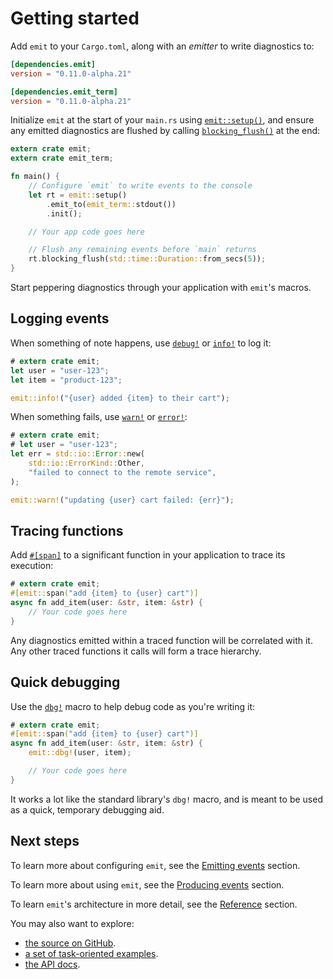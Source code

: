 # Getting started

Add `emit` to your `Cargo.toml`, along with an _emitter_ to write diagnostics to:

```toml
[dependencies.emit]
version = "0.11.0-alpha.21"

[dependencies.emit_term]
version = "0.11.0-alpha.21"
```

Initialize `emit` at the start of your `main.rs` using [`emit::setup()`](https://docs.rs/emit/0.11.0-alpha.21/emit/setup/index.html), and ensure any emitted diagnostics are flushed by calling [`blocking_flush()`](https://docs.rs/emit/0.11.0-alpha.21/emit/setup/struct.Init.html#method.blocking_flush) at the end:

```rust
extern crate emit;
extern crate emit_term;

fn main() {
    // Configure `emit` to write events to the console
    let rt = emit::setup()
        .emit_to(emit_term::stdout())
        .init();

    // Your app code goes here

    // Flush any remaining events before `main` returns
    rt.blocking_flush(std::time::Duration::from_secs(5));
}
```

Start peppering diagnostics through your application with `emit`'s macros.

## Logging events

When something of note happens, use [`debug!`](https://docs.rs/emit/0.11.0-alpha.21/emit/macro.debug.html) or [`info!`](https://docs.rs/emit/0.11.0-alpha.21/emit/macro.info.html) to log it:

```rust
# extern crate emit;
let user = "user-123";
let item = "product-123";

emit::info!("{user} added {item} to their cart");
```

When something fails, use [`warn!`](https://docs.rs/emit/0.11.0-alpha.21/emit/macro.warn.html) or [`error!`](https://docs.rs/emit/0.11.0-alpha.21/emit/macro.error.html):

```rust
# extern crate emit;
# let user = "user-123";
let err = std::io::Error::new(
    std::io::ErrorKind::Other,
    "failed to connect to the remote service",
);

emit::warn!("updating {user} cart failed: {err}");
```

## Tracing functions

Add [`#[span]`](https://docs.rs/emit/0.11.0-alpha.21/emit/attr.span.html) to a significant function in your application to trace its execution:

```rust
# extern crate emit;
#[emit::span("add {item} to {user} cart")]
async fn add_item(user: &str, item: &str) {
    // Your code goes here
}
```

Any diagnostics emitted within a traced function will be correlated with it. Any other traced functions it calls will form a trace hierarchy.

## Quick debugging

Use the [`dbg!`](https://docs.rs/emit/0.11.0-alpha.21/emit/macro.dbg.html) macro to help debug code as you're writing it:

```rust
# extern crate emit;
#[emit::span("add {item} to {user} cart")]
async fn add_item(user: &str, item: &str) {
    emit::dbg!(user, item);

    // Your code goes here
}
```

It works a lot like the standard library's `dbg!` macro, and is meant to be used as a quick, temporary debugging aid.

## Next steps

To learn more about configuring `emit`, see the [Emitting events](./emitting-events.md) section.

To learn more about using `emit`, see the [Producing events](./producing-events.md) section.

To learn `emit`'s architecture in more detail, see the [Reference](./reference.md) section.

You may also want to explore:

- [the source on GitHub](https://github.com/emit-rs/emit).
- [a set of task-oriented examples](https://github.com/emit-rs/emit/tree/main/examples).
- [the API docs](https://docs.rs/emit/0.11.0-alpha.21/emit/index.html).
